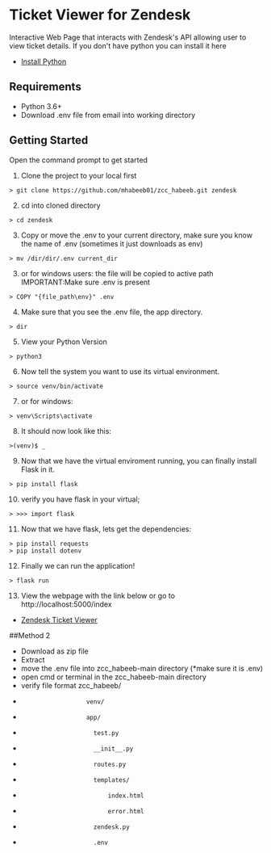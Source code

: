 # Ticket Viewer for Zendesk 
Interactive Web Page that interacts with Zendesk's API allowing user to view ticket details. If you don't have python you can install it here
- [Install Python](https://www.python.org/downloads/)

## Requirements
- Python 3.6+
- Download .env file from email into working directory

## Getting Started
Open the command prompt to get started

1. Clone the project to your local first
```
> git clone https://github.com/mhabeeb01/zcc_habeeb.git zendesk
```
2. cd into cloned directory 
```
> cd zendesk
```
3. Copy or move the .env to your current directory, make sure you know the name of .env (sometimes it just downloads as env)
```
> mv /dir/dir/.env current_dir
```
3. or for windows users: the file will be copied to active path IMPORTANT:Make sure .env is present
```
> COPY "{file_path\env}" .env
``` 
4. Make sure that you see the .env file, the app directory.
```
> dir
```
5. View your Python Version
```
> python3
```
6. Now tell the system you want to use its virtual environment.
```
> source venv/bin/activate
```
7. or for windows:
```
> venv\Scripts\activate
```
8. It should now look like this:
```
>(venv)$ _
```
9. Now that we have the virtual enviroment running, you can finally install Flask in it.
```
> pip install flask
```
10. verify you have flask in your virtual;
```
> >>> import flask
```

11. Now that we have flask, lets get the dependencies:
```
> pip install requests
> pip install dotenv
```
12. Finally we can run the application!
```
> flask run
```
13. View the webpage with the link below or go to http://localhost:5000/index

- [Zendesk Ticket Viewer](http://localhost:5000/index)


##Method  2
- Download as zip file
- Extract
- move the .env file into zcc_habeeb-main directory (*make sure it is .env)
- open cmd or terminal in the zcc_habeeb-main directory 
- verify file format zcc_habeeb/
-                       venv/
-                       app/
-                         test.py
-                         __init__.py
-                         routes.py
-                         templates/
-                             index.html
-                             error.html
-                         zendesk.py
-                         .env

